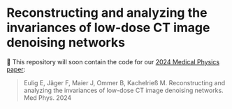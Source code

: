 # Reconstructing and analyzing the invariances of low-dose CT image denoising networks
🔧 This repository will soon contain the code for our [2024 Medical Physics paper](https://doi.org/10.1002/mp.17413):

> Eulig E, Jäger F, Maier J, Ommer B, Kachelrieß M. Reconstructing and analyzing the invariances of low-dose CT image denoising networks. Med Phys. 2024
